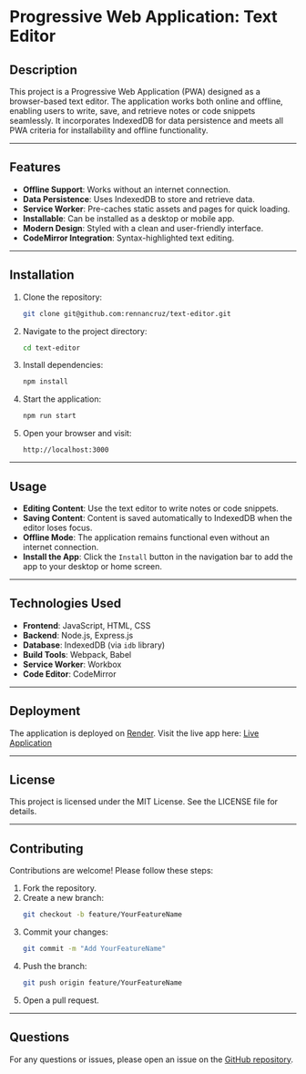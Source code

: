 # Progressive Web Application: Text Editor

## Description

This project is a Progressive Web Application (PWA) designed as a browser-based text editor. The application works both online and offline, enabling users to write, save, and retrieve notes or code snippets seamlessly. It incorporates IndexedDB for data persistence and meets all PWA criteria for installability and offline functionality.

---

## Features

- **Offline Support**: Works without an internet connection.
- **Data Persistence**: Uses IndexedDB to store and retrieve data.
- **Service Worker**: Pre-caches static assets and pages for quick loading.
- **Installable**: Can be installed as a desktop or mobile app.
- **Modern Design**: Styled with a clean and user-friendly interface.
- **CodeMirror Integration**: Syntax-highlighted text editing.

---

## Installation

1. Clone the repository:

   ```bash
   git clone git@github.com:rennancruz/text-editor.git
   ```

2. Navigate to the project directory:

   ```bash
   cd text-editor
   ```

3. Install dependencies:

   ```bash
   npm install
   ```

4. Start the application:

   ```bash
   npm run start
   ```

5. Open your browser and visit:
   ```
   http://localhost:3000
   ```

---

## Usage

- **Editing Content**: Use the text editor to write notes or code snippets.
- **Saving Content**: Content is saved automatically to IndexedDB when the editor loses focus.
- **Offline Mode**: The application remains functional even without an internet connection.
- **Install the App**: Click the `Install` button in the navigation bar to add the app to your desktop or home screen.

---

## Technologies Used

- **Frontend**: JavaScript, HTML, CSS
- **Backend**: Node.js, Express.js
- **Database**: IndexedDB (via `idb` library)
- **Build Tools**: Webpack, Babel
- **Service Worker**: Workbox
- **Code Editor**: CodeMirror

---

## Deployment

The application is deployed on [Render](https://render.com). Visit the live app here:
[Live Application](https://text-editor-g6s9.onrender.com/)

---

## License

This project is licensed under the MIT License. See the LICENSE file for details.

---

## Contributing

Contributions are welcome! Please follow these steps:

1. Fork the repository.
2. Create a new branch:
   ```bash
   git checkout -b feature/YourFeatureName
   ```
3. Commit your changes:
   ```bash
   git commit -m "Add YourFeatureName"
   ```
4. Push the branch:
   ```bash
   git push origin feature/YourFeatureName
   ```
5. Open a pull request.

---

## Questions

For any questions or issues, please open an issue on the [GitHub repository](https://github.com/rennancruz/text-editor).
